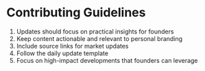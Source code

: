 # Contributing Guidelines

1. Updates should focus on practical insights for founders
2. Keep content actionable and relevant to personal branding
3. Include source links for market updates
4. Follow the daily update template
5. Focus on high-impact developments that founders can leverage